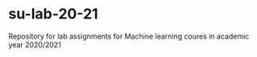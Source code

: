 # su-lab-20-21
Repository for lab assignments for Machine learning coures in academic year 2020/2021
